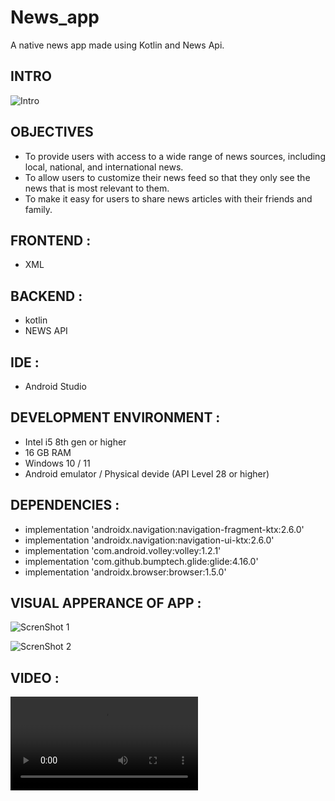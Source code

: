 # News_app
A native news app made using Kotlin and News Api.

## INTRO 
![Intro](https://github.com/sumitbehera1508/News_app/blob/main/screen%20Shots/intro.jpg "Intro")

## OBJECTIVES 

- To provide users with access to a wide range of news sources, including local, national, and international news.
- To allow users to customize their news feed so that they only see the news that is most relevant to them.
- To make it easy for users to share news articles with their friends and family.

## FRONTEND :
- XML

## BACKEND :
- kotlin
- NEWS API

## IDE :
- Android Studio

## DEVELOPMENT ENVIRONMENT :
- Intel i5 8th gen or higher
- 16 GB RAM
- Windows 10 / 11
- Android emulator / Physical devide (API Level 28 or higher)

## DEPENDENCIES :

- implementation 'androidx.navigation:navigation-fragment-ktx:2.6.0'
- implementation 'androidx.navigation:navigation-ui-ktx:2.6.0'
- implementation 'com.android.volley:volley:1.2.1'
- implementation 'com.github.bumptech.glide:glide:4.16.0'
- implementation 'androidx.browser:browser:1.5.0'

## VISUAL APPERANCE OF APP :

![ScrenShot 1](https://github.com/sumitbehera1508/News_app/blob/main/screen%20Shots/app1.jpg "ScrenShot 1")

![ScrenShot 2](https://github.com/sumitbehera1508/News_app/blob/main/screen%20Shots/app2.jpg "ScrenShot 2")

## VIDEO : 

![video](https://github.com/sumitbehera1508/News_app/blob/main/screen%20Shots/video.mp4 "Video")

